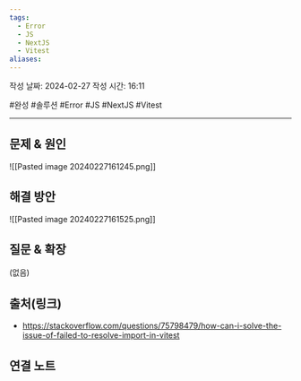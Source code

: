 ```yaml
---
tags:
  - Error
  - JS
  - NextJS
  - Vitest
aliases:
---
```

작성 날짜: 2024-02-27
작성 시간: 16:11

#완성 #솔루션 #Error #JS #NextJS #Vitest 

----

## 문제 & 원인
![[Pasted image 20240227161245.png]]

## 해결 방안
![[Pasted image 20240227161525.png]]

## 질문 & 확장


(없음)

## 출처(링크)
- https://stackoverflow.com/questions/75798479/how-can-i-solve-the-issue-of-failed-to-resolve-import-in-vitest

## 연결 노트
